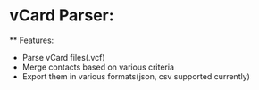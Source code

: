 vCard Parser:
=============

** Features:
- Parse vCard files(.vcf) 
- Merge contacts based on various criteria
- Export them in various formats(json, csv supported currently)
